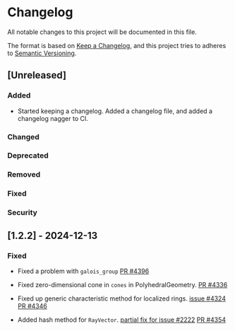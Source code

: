 # Changelog

All notable changes to this project will be documented in this file.

The format is based on [Keep a Changelog](https://keepachangelog.com/en/1.1.0/), and this project
tries to adheres to [Semantic Versioning](https://semver.org/spec/v2.0.0.html).


## [Unreleased]

### Added

- Started keeping a changelog. Added a changelog file, and added a changelog nagger to CI.

### Changed

### Deprecated

### Removed

### Fixed

### Security

## [1.2.2] - 2024-12-13

### Fixed

- Fixed a problem with `galois_group` [PR #4396](https://github.com/oscar-system/Oscar.jl/pull/4396)

- Fixed zero-dimensional cone in `cones` in PolyhedralGeometry. [PR
  #4336](https://github.com/oscar-system/Oscar.jl/pull/4336)

- Fixed up generic characteristic method for localized rings. [issue
  #4324](https://github.com/oscar-system/Oscar.jl/issues/4324) [PR
  #4346](https://github.com/oscar-system/Oscar.jl/pull/4346)

- Added hash method for `RayVector`. [partial fix for issue
  #2222](https://github.com/oscar-system/Oscar.jl/issues/2222) [PR
  #4354](https://github.com/oscar-system/Oscar.jl/pull/4354)
